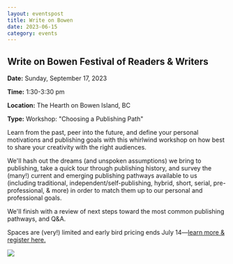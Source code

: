 ```yaml
---
layout: eventspost
title: Write on Bowen
date: 2023-06-15
category: events
---
```


## Write on Bowen Festival of Readers & Writers

**Date:** Sunday, September 17, 2023

**Time:** 1:30-3:30 pm

**Location:** The Hearth on Bowen Island, BC

**Type:** Workshop: "Choosing a Publishing Path"

Learn from the past, peer into the future, and define your personal motivations and publishing goals with this whirlwind workshop on how best to share your creativity with the right audiences.

We'll hash out the dreams (and unspoken assumptions) we bring to publishing, take a quick tour through publishing history, and survey the (many!) current and emerging publishing pathways available to us (including traditional, independent/self-publishing, hybrid, short, serial, pre-professional, & more) in order to match them up to our personal and professional goals.

We'll finish with a review of next steps toward the most common publishing pathways, and Q&A.

Spaces are (very!) limited and early bird pricing ends July 14—[learn more & register here.](https://www.writeonbowen.com/kawiggins)

[![](https://scontent.fcxh2-1.fna.fbcdn.net/v/t39.30808-6/355826911_311707187856477_6610897282598425736_n.jpg?_nc_cat=105&cb=99be929b-3346023f&ccb=1-7&_nc_sid=730e14&_nc_ohc=3hyY1aUS9KkAX98nDLE&_nc_ht=scontent.fcxh2-1.fna&oh=00_AfAjpqoAV7WEr3gBGnL3J0_KnI8kfAwGmg7MT-yqOOel2w&oe=64A9AD62)](https://www.writeonbowen.com/)
